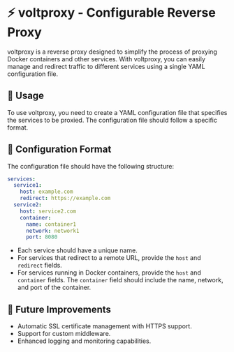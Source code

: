 # ⚡ voltproxy - Configurable Reverse Proxy

voltproxy is a reverse proxy designed to simplify the process of proxying Docker containers and other services.
With voltproxy, you can easily manage and redirect traffic to different services using a single YAML configuration file.

## 📝 Usage

To use voltproxy, you need to create a YAML configuration file that specifies the services to be proxied.
The configuration file should follow a specific format.

## 🔧 Configuration Format

The configuration file should have the following structure:

```yaml
services:
  service1:
    host: example.com
    redirect: https://example.com
  service2:
    host: service2.com
    container:
      name: container1
      network: network1
      port: 8080
```

- Each service should have a unique name.
- For services that redirect to a remote URL, provide the `host` and `redirect` fields.
- For services running in Docker containers, provide the `host` and `container` fields.
  The `container` field should include the name, network, and port of the container.

## 🌟 Future Improvements

- Automatic SSL certificate management with HTTPS support.
- Support for custom middleware.
- Enhanced logging and monitoring capabilities.
